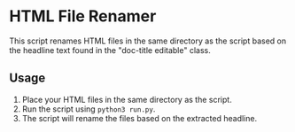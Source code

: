# HTML File Renamer

This script renames HTML files in the same directory as the script based on the headline text found in the "doc-title editable" class.

## Usage

1. Place your HTML files in the same directory as the script.
2. Run the script using `python3 run.py`.
3. The script will rename the files based on the extracted headline.
